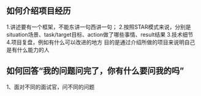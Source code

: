 ## 如何介绍项目经历
1.讲述要有一个框架，不能东讲一句西讲一句；
2.按照STAR模式来说，分别是situation场景、task/target目标、action做了哪些事情、result结果
3.技术细节
4.项目复盘，例如有什么可以改进的地方
目的是通过介绍所做的项目来说明自己是有什么能力的人


## 如何回答“我的问题问完了，你有什么要问我的吗”
1、面对不同的面试官，问不同的问题